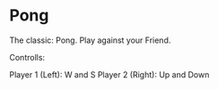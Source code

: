 # Pong
The classic: Pong.
Play against your Friend.


Controlls:

Player 1 (Left): W and S
Player 2 (Right): Up and Down


